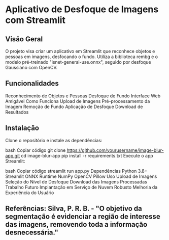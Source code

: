 # Aplicativo de Desfoque de Imagens com Streamlit
## Visão Geral
O projeto visa criar um aplicativo em Streamlit que reconhece objetos e pessoas em imagens, desfocando o fundo. Utiliza a biblioteca rembg e o modelo pré-treinado "isnet-general-use.onnx", seguido por desfoque Gaussiano com OpenCV.

## Funcionalidades
Reconhecimento de Objetos e Pessoas
Desfoque de Fundo
Interface Web Amigável
Como Funciona
Upload de Imagens
Pré-processamento da Imagem
Remoção de Fundo
Aplicação de Desfoque
Download de Resultados
## Instalação
Clone o repositório e instale as dependências:

bash
Copiar código
git clone https://github.com/yourusername/image-blur-app.git
cd image-blur-app
pip install -r requirements.txt
Execute o app Streamlit:

bash
Copiar código
streamlit run app.py
Dependências
Python 3.8+
Streamlit
ONNX Runtime
NumPy
OpenCV
Pillow
Uso
Upload de Imagens
Seleção do Nível de Desfoque
Download das Imagens Processadas
Trabalho Futuro
Implantação em Serviço de Nuvem Robusto
Melhoria da Experiência do Usuário
## Referências: Silva, P. R. B. - "O objetivo da segmentação é evidenciar a região de interesse das imagens, removendo toda a informação desnecessária."
